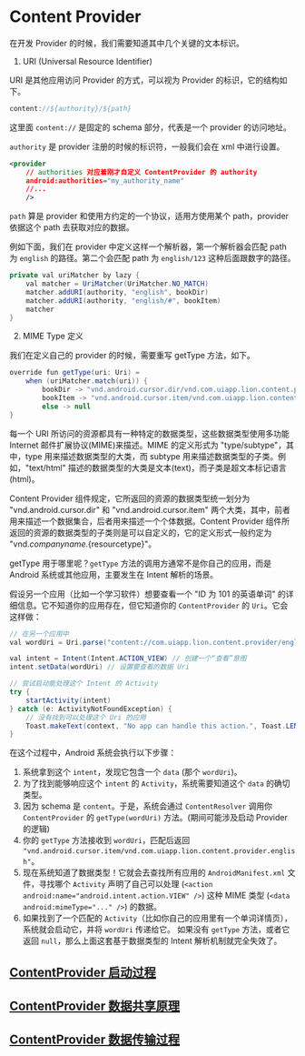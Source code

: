# Content Provider

在开发 Provider 的时候，我们需要知道其中几个关键的文本标识。

1. URI (Universal Resource Identifier)

URI 是其他应用访问 Provider 的方式，可以视为 Provider 的标识，它的结构如下。

```c
content://${authority}/${path}
```

这里面 `content://` 是固定的 schema 部分，代表是一个 provider 的访问地址。

`authority` 是 provider 注册的时候的标识符，一般我们会在 xml 中进行设置。

```xml
<provider
    // authorities 对应着刚才自定义 ContentProvider 的 authority
    android:authorities="my_authority_name"
    //...
    />
```

`path` 算是 provider 和使用方约定的一个协议，适用方使用某个 path，provider 依据这个 path 去获取对应的数据。

例如下面，我们在 provider 中定义这样一个解析器，第一个解析器会匹配 path 为 `english` 的路径。第二个会匹配 path 为 `english/123` 这种后面跟数字的路径。

```java
private val uriMatcher by lazy {
    val matcher = UriMatcher(UriMatcher.NO_MATCH)
    matcher.addURI(authority, "english", bookDir)
    matcher.addURI(authority, "english/#", bookItem)
    matcher
}
```

2. MIME Type 定义

我们在定义自己的 provider 的时候，需要重写 getType 方法，如下。

```java
override fun getType(uri: Uri) =
    when (uriMatcher.match(uri)) {
        bookDir -> "vnd.android.cursor.dir/vnd.com.uiapp.lion.content.provider.english"
        bookItem -> "vnd.android.cursor.item/vnd.com.uiapp.lion.content.provider.english"
        else -> null
}
```

每一个 URI 所访问的资源都具有一种特定的数据类型，这些数据类型使用多功能 Internet 邮件扩展协议(MIME)来描述。MIME 的定义形式为 "​type/subtype​"​，其中，​type 用来描述数据类型的大类，而 subtype 用来描述数据类型的子类。例如，​"text/html" 描述的数据类型的大类是文本(text)，而子类是超文本标记语言(html)。

Content Provider 组件规定，它所返回的资源的数据类型统一划分为 "vnd.android.cursor.dir" 和 "vnd.android.cursor.item" 两个大类，其中，前者用来描述一个数据集合，后者用来描述一个个体数据。Content Provider 组件所返回的资源的数据类型的子类则是可以自定义的，它的定义形式一般约定为 "vnd.${companyname}.${resourcetype}​"​。

getType 用于哪里呢？`getType` 方法的调用方通常不是你自己的应用，而是Android 系统或其他应用，主要发生在 Intent 解析的场景。

假设另一个应用（比如一个学习软件）想要查看一个 "ID 为 101 的英语单词" 的详细信息。它不知道你的应用存在，但它知道你的 `ContentProvider` 的 `Uri`。它会这样做：

```java
// 在另一个应用中
val wordUri = Uri.parse("content://com.uiapp.lion.content.provider/english/101")

val intent = Intent(Intent.ACTION_VIEW) // 创建一个“查看”意图
intent.setData(wordUri) // 设置要查看的数据 Uri

// 尝试启动能处理这个 Intent 的 Activity
try {
    startActivity(intent)
} catch (e: ActivityNotFoundException) {
    // 没有找到可以处理这个 Uri 的应用
    Toast.makeText(context, "No app can handle this action.", Toast.LENGTH_SHORT).show()
}
```
在这个过程中，Android 系统会执行以下步骤：
1. 系统拿到这个 `intent`，发现它包含一个 `data` (那个 `wordUri`)。
2. 为了找到能够响应这个 `intent` 的 `Activity`，系统需要知道这个 `data` 的确切类型。
3. 因为 schema 是 `content`。于是，系统会通过 `ContentResolver` 调用你 `ContentProvider` 的 `getType(wordUri)` 方法。(期间可能涉及启动 Provider 的逻辑)
4. 你的 `getType` 方法接收到 `wordUri`，匹配后返回 `"vnd.android.cursor.item/vnd.com.uiapp.lion.content.provider.english"`。
5. 现在系统知道了数据类型！它就会去查找所有应用的 `AndroidManifest.xml` 文件，寻找哪个 `Activity` 声明了自己可以处理 (`<action android:name="android.intent.action.VIEW" />`) 这种 MIME 类型 (`<data android:mimeType="..." />`) 的数据。
6. 如果找到了一个匹配的 `Activity`（比如你自己的应用里有一个单词详情页），系统就会启动它，并将 `wordUri` 传递给它。
如果没有 `getType` 方法，或者它返回 `null`，那么上面这套基于数据类型的 Intent 解析机制就完全失效了。


## [ContentProvider 启动过程](android/framework/app_framework/content_provider/content_provider_launch.md)

## [ContentProvider 数据共享原理](android/framework/app_framework/content_provider/content_provider_data_transform.md)

## [ContentProvider 数据传输过程](android/framework/app_framework/content_provider/content_provider_data_transform_process.md)



